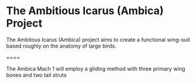 # The Ambitious Icarus (Ambica) Project 

The Ambitous Icarus (Ambica) project aims to create a functional wing-suit based roughly on the anatomy of large birds.

====

The Ambica Mach 1 will employ a gliding method with three primary wing bones and two tail struts

